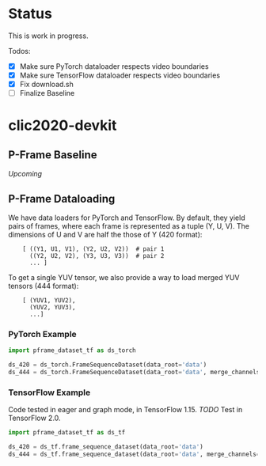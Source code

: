 # Status

This is work in progress.

Todos:
- [x] Make sure PyTorch dataloader respects video boundaries
- [x] Make sure TensorFlow dataloader respects video boundaries
- [x] Fix download.sh
- [ ] Finalize Baseline

# clic2020-devkit

<!-- ## Downloading data

To download all files, run:

```bash
bash download.sh path/to/data
```

It will create a folder `path/to/data` and extract all frames there, into a structure like:

```python
TODO
```

For this, one of `gsutil`, `wget`, or `curl` must be available. Downloads can be interrupted.

TODO: Test `curl`

-->

## P-Frame Baseline

*_Upcoming_*

## P-Frame Dataloading


We have data loaders for PyTorch and TensorFlow. By default, they yield pairs of frames, where each frame is represented 
as a tuple (Y, U, V). The dimensions of U and V are half the those of Y (420 format):

```
    [ ((Y1, U1, V1), (Y2, U2, V2))  # pair 1
      ((Y2, U2, V2), (Y3, U3, V3))  # pair 2
      ... ]
```

To get a single YUV tensor, we also provide a way to load merged YUV tensors (444 format):

```
    [ (YUV1, YUV2),
      (YUV2, YUV3),
      ...]
```

### PyTorch Example

```python
import pframe_dataset_tf as ds_torch

ds_420 = ds_torch.FrameSequenceDataset(data_root='data')
ds_444 = ds_torch.FrameSequenceDataset(data_root='data', merge_channels=True)
```

### TensorFlow Example

Code tested in eager and graph mode, in TensorFlow 1.15. _TODO_ Test in TensorFlow 2.0.

```python 
import pframe_dataset_tf as ds_tf

ds_420 = ds_tf.frame_sequence_dataset(data_root='data')
ds_444 = ds_tf.frame_sequence_dataset(data_root='data', merge_channels=True)
```


